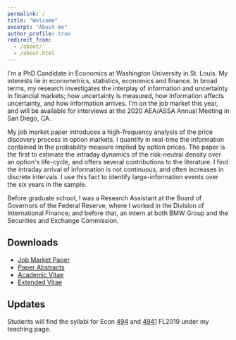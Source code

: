 ```yaml
---
permalink: /
title: "Welcome"
excerpt: "About me"
author_profile: true
redirect_from: 
  - /about/
  - /about.html
---
```


I'm a PhD Candidate in Economics at Washington University in St. Louis. My interests lie in econometrics, statistics, economics and finance. In broad terms, my research investigates the interplay of information and uncertainty in financial markets; how uncertainty is measured, how information affects uncertainty, and how information arrives. I'm on the job market this year, and will be available for interviews at the 2020 AEA/ASSA Annual Meeting in San Diego, CA.

My job market paper introduces a high-frequency analysis of the price discovery process in option markets. I quantify in real-time the information contained in the probability measure implied by option prices. The paper is the first to estimate the intraday dynamics of the risk-neutral density over an option's life-cycle, and offers several contributions to the literature. I find the intraday arrival of information is not continuous, and often increases in discrete intervals. I use this fact to identify large-information events over the six years in the sample.

Before graduate school, I was a Research Assistant at the Board of Governors of the Federal Reserve, where I worked in the Division of International Finance; and before that, an intern at both BMW Group and the Securities and Exchange Commission.

Downloads
------
* [Job Market Paper](https://zdinakmg.github.io/files/zdinakmg_jmp.pdf)
* [Paper Abstracts](https://zdinakmg.github.io/files/zdinakmg_abstract.pdf)
* [Academic Vitae](https://zdinakmg.github.io/files/zdinakmg_cv.pdf)
* [Extended Vitae](https://zdinakmg.github.io/files/zdinakmg_cv_plus.pdf)

Updates
------
Students will find the syllabi for Econ [494](https://zdinakmg.github.io/teaching/2019-Econ-494) and [4941](https://zdinakmg.github.io/teaching/2019-Econ-4941) FL2019 under my teaching page.
